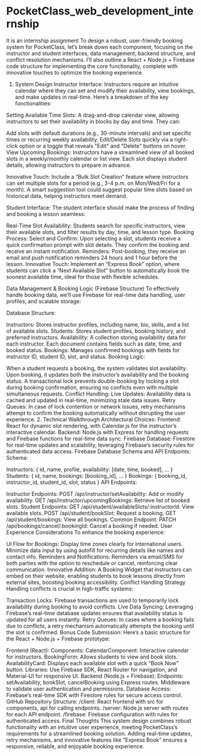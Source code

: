 # PocketClass_web_development_internship
It is an internship assignment
To design a robust, user-friendly booking system for PocketClass, let’s break down each component, focusing on the instructor and student interfaces, data management, backend structure, and conflict resolution mechanisms. I’ll also outline a React + Node.js + Firebase code structure for implementing the core functionality, complete with innovative touches to optimize the booking experience.

1. System Design
Instructor Interface:
Instructors require an intuitive calendar where they can set and modify their availability, view bookings, and make updates in real-time. Here’s a breakdown of the key functionalities:

Setting Available Time Slots: A drag-and-drop calendar view, allowing instructors to set their availability in blocks by day and time. They can:

Add slots with default durations (e.g., 30-minute intervals) and set specific times or recurring weekly availability.
Edit/Delete Slots quickly via a right-click option or a toggle that reveals "Edit" and "Delete" buttons on hover.
View Upcoming Bookings: Instructors have a streamlined view of all booked slots in a weekly/monthly calendar or list view. Each slot displays student details, allowing instructors to prepare in advance.

Innovative Touch:
Include a “Bulk Slot Creation” feature where instructors can set multiple slots for a period (e.g., 3-4 p.m. on Mon/Wed/Fri for a month). A smart suggestion tool could suggest popular time slots based on historical data, helping instructors meet demand.

Student Interface:
The student interface should make the process of finding and booking a lesson seamless:

Real-Time Slot Availability: Students search for specific instructors, view their available slots, and filter results by day, time, and lesson type.
Booking Process:
Select and Confirm: Upon selecting a slot, students receive a quick confirmation prompt with slot details. They confirm the booking and receive an instant notification.
Reminders: Post-booking, they receive an email and push notification reminders 24 hours and 1 hour before the lesson.
Innovative Touch:
Implement an “Express Book” option, where students can click a “Next Available Slot” button to automatically book the soonest available time, ideal for those with flexible schedules.

Data Management & Booking Logic (Firebase Structure)
To effectively handle booking data, we’ll use Firebase for real-time data handling, user profiles, and scalable storage:

Database Structure:

Instructors: Stores instructor profiles, including name, bio, skills, and a list of available slots.
Students: Stores student profiles, booking history, and preferred instructors.
Availability: A collection storing availability data for each instructor. Each document contains fields such as date, time, and booked status.
Bookings: Manages confirmed bookings with fields for instructor ID, student ID, slot, and status.
Booking Logic:

When a student requests a booking, the system validates slot availability. Upon booking, it updates both the instructor’s availability and the booking status.
A transactional lock prevents double-booking by locking a slot during booking confirmation, ensuring no conflicts even with multiple simultaneous requests.
Conflict Handling:
Live Updates: Availability data is cached and updated in real-time, minimizing stale data issues.
Retry Queues: In case of lock contention or network issues, retry mechanisms attempt to confirm the booking automatically without disrupting the user experience.
2. Technical Walkthrough
Architectural Choices:
Frontend: React for dynamic slot rendering, with Calendar.js for the instructor’s interactive calendar.
Backend: Node.js with Express for handling requests and Firebase functions for real-time data sync.
Firebase Database: Firestore for real-time updates and scalability, leveraging Firebase’s security rules for authenticated data access.
Firebase Database Schema and API Endpoints:
Schema:

Instructors: { id, name, profile, availability: [date, time, booked], ... }
Students: { id, name, bookings: [booking_id], ... }
Bookings: { booking_id, instructor_id, student_id, slot, status }
API Endpoints:

Instructor Endpoints:
POST /api/instructor/setAvailability: Add or modify availability.
GET /api/instructor/upcomingBookings: Retrieve list of booked slots.
Student Endpoints:
GET /api/student/availableSlots/:instructorId: View available slots.
POST /api/student/bookSlot: Request a booking.
GET /api/student/bookings: View all bookings.
Common Endpoint:
PATCH /api/bookings/cancel/:bookingId: Cancel a booking if needed.
User Experience Considerations
To enhance the booking experience:

UI Flow for Bookings:
Display time zones clearly for international users.
Minimize data input by using autofill for recurring details like names and contact info.
Reminders and Notifications:
Reminders via email/SMS for both parties with the option to reschedule or cancel, reinforcing clear communication.
Innovative Addition:
A Booking Widget that instructors can embed on their website, enabling students to book lessons directly from external sites, boosting booking accessibility.
Conflict Handling Strategy
Handling conflicts is crucial in high-traffic systems:

Transaction Locks: Firebase transactions are used to temporarily lock availability during booking to avoid conflicts.
Live Data Syncing: Leveraging Firebase’s real-time database updates ensures that availability status is updated for all users instantly.
Retry Queues: In cases where a booking fails due to conflicts, a retry mechanism automatically attempts the booking until the slot is confirmed.
Bonus Code Submission:
Here’s a basic structure for the React + Node.js + Firebase prototype:

Frontend (React):
Components:
CalendarComponent: Interactive calendar for instructors.
BookingForm: Allows students to view and book slots.
AvailabilityCard: Displays each available slot with a quick “Book Now” button.
Libraries: Use Firebase SDK, React Router for navigation, and Material-UI for responsive UI.
Backend (Node.js + Firebase):
Endpoints:
setAvailability, bookSlot, cancelBooking using Express routes.
Middleware to validate user authentication and permissions.
Database Access: Firebase’s real-time SDK with Firestore rules for secure access control.
GitHub Repository Structure:
/client: React frontend with src for components, api for calling endpoints.
/server: Node.js server with routes for each API endpoint.
/firebase: Firebase configuration with rules for authenticated access.
Final Thoughts
This system design combines robust functionality with an intuitive user experience, meeting PocketClass’s requirements for a streamlined booking solution. Adding real-time updates, retry mechanisms, and innovative features like “Express Book” ensures a responsive, reliable, and enjoyable booking experience.
